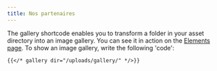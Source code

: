 ```yaml
---
title: Nos partenaires
---
```


The gallery shortcode enables you to transform a folder in your asset directory into an image gallery. You can see it in action on the [Elements page](/elements/). To show an image gallery, write the following 'code':

```
{{</* gallery dir="/uploads/gallery/" */>}} 
```